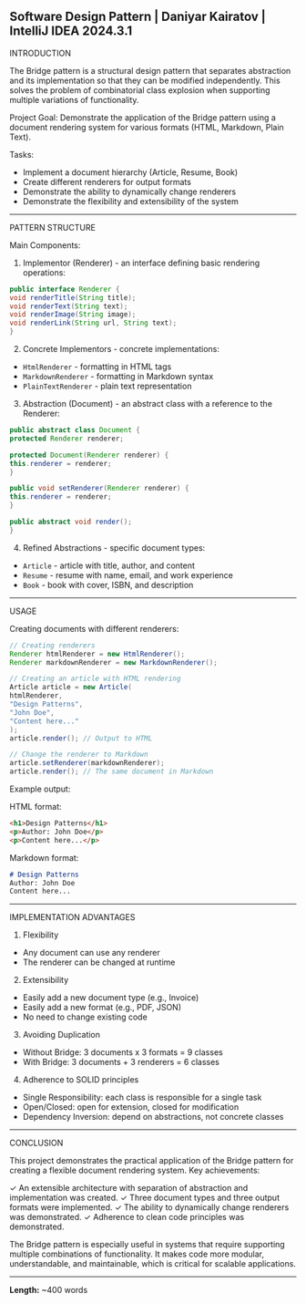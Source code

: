 Software Design Pattern | Daniyar Kairatov | IntelliJ IDEA 2024.3.1 
---

INTRODUCTION

The Bridge pattern is a structural design pattern that separates abstraction and its implementation so that they can be modified independently. This solves the problem of combinatorial class explosion when supporting multiple variations of functionality.

Project Goal: Demonstrate the application of the Bridge pattern using a document rendering system for various formats (HTML, Markdown, Plain Text).

Tasks:
- Implement a document hierarchy (Article, Resume, Book)
- Create different renderers for output formats
- Demonstrate the ability to dynamically change renderers
- Demonstrate the flexibility and extensibility of the system

---

PATTERN STRUCTURE

Main Components:

1. Implementor (Renderer) - an interface defining basic rendering operations:
```java
public interface Renderer {
void renderTitle(String title);
void renderText(String text);
void renderImage(String image);
void renderLink(String url, String text);
}
```

2. Concrete Implementors - concrete implementations:
- `HtmlRenderer` - formatting in HTML tags
- `MarkdownRenderer` - formatting in Markdown syntax
- `PlainTextRenderer` - plain text representation

3. Abstraction (Document) - an abstract class with a reference to the Renderer:
```java
public abstract class Document {
protected Renderer renderer;

protected Document(Renderer renderer) {
this.renderer = renderer;
}

public void setRenderer(Renderer renderer) {
this.renderer = renderer;
}

public abstract void render();
}
```

4. Refined Abstractions - specific document types:
- `Article` - article with title, author, and content
- `Resume` - resume with name, email, and work experience
- `Book` - book with cover, ISBN, and description

---

USAGE

Creating documents with different renderers:

```java
// Creating renderers
Renderer htmlRenderer = new HtmlRenderer();
Renderer markdownRenderer = new MarkdownRenderer();

// Creating an article with HTML rendering
Article article = new Article(
htmlRenderer,
"Design Patterns",
"John Doe",
"Content here..."
);
article.render(); // Output to HTML

// Change the renderer to Markdown
article.setRenderer(markdownRenderer);
article.render(); // The same document in Markdown
```

Example output:

HTML format:
```html
<h1>Design Patterns</h1>
<p>Author: John Doe</p>
<p>Content here...</p>
```

Markdown format:
```markdown
# Design Patterns
Author: John Doe
Content here...
```

---

IMPLEMENTATION ADVANTAGES

1. Flexibility
- Any document can use any renderer
- The renderer can be changed at runtime

2. Extensibility
- Easily add a new document type (e.g., Invoice)
- Easily add a new format (e.g., PDF, JSON)
- No need to change existing code

3. Avoiding Duplication
- Without Bridge: 3 documents x 3 formats = 9 classes
- With Bridge: 3 documents + 3 renderers = 6 classes

4. Adherence to SOLID principles
- Single Responsibility: each class is responsible for a single task
- Open/Closed: open for extension, closed for modification
- Dependency Inversion: depend on abstractions, not concrete classes

---

CONCLUSION

This project demonstrates the practical application of the Bridge pattern for creating a flexible document rendering system. Key achievements:

✓ An extensible architecture with separation of abstraction and implementation was created.
✓ Three document types and three output formats were implemented.
✓ The ability to dynamically change renderers was demonstrated.
✓ Adherence to clean code principles was demonstrated.

The Bridge pattern is especially useful in systems that require supporting multiple combinations of functionality. It makes code more modular, understandable, and maintainable, which is critical for scalable applications.

---

**Length:** ~400 words
